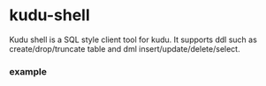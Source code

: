 # kudu-shell

Kudu shell is a SQL style client tool for kudu. 
It supports ddl such as create/drop/truncate table and dml insert/update/delete/select.

### example